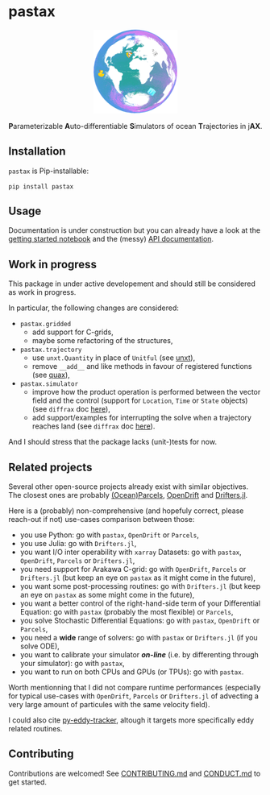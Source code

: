 # pastax

<p align="center">
    <img src="https://raw.githubusercontent.com/vadmbertr/pastax/refs/heads/main/docs/_static/pastax-md.png" alt="pastax logo" width="33%">
</p>

<p align="center">
    <b>P</b>arameterizable <b>A</b>uto-differentiable <b>S</b>imulators of ocean <b>T</b>rajectories in j<b>AX</b>.
</p>

## Installation

`pastax` is Pip-installable:

```shell
pip install pastax
```

## Usage

Documentation is under construction but you can already have a look at the [getting started notebook](docs/getting_started.ipynb) and the (messy) [API documentation](https://pastax.readthedocs.io/en/latest/api/).

## Work in progress

This package in under active developement and should still be considered as work in progress.

In particular, the following changes are considered:

- `pastax.gridded`
    - add support for C-grids,
    - maybe some refactoring of the structures,
- `pastax.trajectory`
    - use `unxt.Quantity` in place of `Unitful` (see [unxt](https://unxt.readthedocs.io/en/latest/)),
    - remove `__add__` and like methods in favour of registered functions (see [quax](https://docs.kidger.site/quax/)),
- `pastax.simulator`
    - improve how the product operation is performed between the vector field and the control (support for `Location`, `Time` or `State` objects) (see `diffrax` doc [here](https://docs.kidger.site/diffrax/api/terms/#diffrax.ControlTerm)),
    - add support/examples for interrupting the solve when a trajectory reaches land (see `diffrax` doc [here](https://docs.kidger.site/diffrax/api/events/)).

And I should stress that the package lacks (unit-)tests for now.

## Related projects

Several other open-source projects already exist with similar objectives.
The closest ones are probably [(Ocean)Parcels](https://github.com/OceanParcels/parcels), [OpenDrift](https://github.com/OpenDrift/opendrift) and [Drifters.jl](https://github.com/JuliaClimate/Drifters.jl).

Here is a (probably) non-comprehensive (and hopefuly correct, please reach-out if not) use-cases comparison between those:

- you use Python: go with `pastax`, `OpenDrift` or `Parcels`,
- you use Julia: go with `Drifters.jl`,
- you want I/O inter operability with `xarray` Datasets: go with `pastax`, `OpenDrift`, `Parcels` or `Drifters.jl`,
- you need support for Arakawa C-grid: go with `OpenDrift`, `Parcels` or `Drifters.jl` (but keep an eye on `pastax` as it might come in the future),
- you want some post-processing routines: go with `Drifters.jl` (but keep an eye on `pastax` as some might come in the future),
- you want a better control of the right-hand-side term of your Differential Equation: go with `pastax` (probably the most flexible) or `Parcels`,
- you solve Stochastic Differential Equations: go with `pastax`, `OpenDrift` or `Parcels`,
- you need a **wide** range of solvers: go with `pastax` or `Drifters.jl` (if you solve ODE),
- you want to calibrate your simulator ***on-line*** (i.e. by differenting through your simulator): go with `pastax`,
- you want to run on both CPUs and GPUs (or TPUs): go with `pastax`.

Worth mentionning that I did not compare runtime performances (especially for typical use-cases with `OpenDrift`, `Parcels` or `Drifters.jl` of advecting a very large amount of particules with the same velocity field).

I could also cite [py-eddy-tracker](https://github.com/AntSimi/py-eddy-tracker), altough it targets more specifically eddy related routines.

## Contributing

Contributions are welcomed!
See [CONTRIBUTING.md](https://github.com/vadmbertr/pastax/blob/main/CONDUCT.md) and [CONDUCT.md](https://github.com/vadmbertr/pastax/blob/main/CONDUCT.md) to get started.
